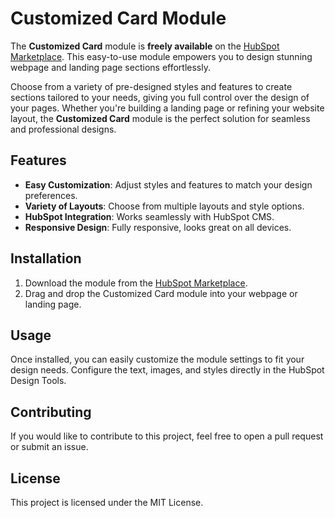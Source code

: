 # Customized Card Module

The **Customized Card** module is **freely available** on the [HubSpot Marketplace](https://ecosystem.hubspot.com/marketplace/modules/customized-card-module-by-clearpivot). This easy-to-use module empowers you to design stunning webpage and landing page sections effortlessly.

Choose from a variety of pre-designed styles and features to create sections tailored to your needs, giving you full control over the design of your pages. Whether you're building a landing page or refining your website layout, the **Customized Card** module is the perfect solution for seamless and professional designs.

## Features

- **Easy Customization**: Adjust styles and features to match your design preferences.
- **Variety of Layouts**: Choose from multiple layouts and style options.
- **HubSpot Integration**: Works seamlessly with HubSpot CMS.
- **Responsive Design**: Fully responsive, looks great on all devices.

## Installation

1. Download the module from the [HubSpot Marketplace](https://ecosystem.hubspot.com/marketplace/modules/customized-card-module-by-clearpivot).
2. Drag and drop the Customized Card module into your webpage or landing page.

## Usage

Once installed, you can easily customize the module settings to fit your design needs. Configure the text, images, and styles directly in the HubSpot Design Tools.

## Contributing

If you would like to contribute to this project, feel free to open a pull request or submit an issue.

## License

This project is licensed under the MIT License.

